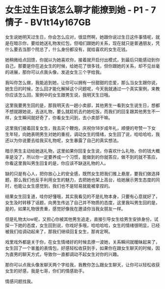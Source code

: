 # 女生过生日该怎么聊才能撩到她 - P1 - 7情子 - BV1t14y167GB

女生说她明天过生日，你会怎么应对，很显然啊，她跟你说过生日这件事情呢，就是在暗示你，要给她送礼物发红包，但咱们跟她的关系，现在就只是普通朋友，凭什么要去当那个院总了，什么身份都没有，就给喜欢的女生花钱。

她稍微给点回馈，你就以为她喜欢你，接着就开启付出模式，到最后只能感动到你自己，那要是你在追女生的时候，给她花了很多钱，但你跟她的关系，却不见丝毫的进展，那你可以点我头像，发追女生三个字给我。

我叫你怎么做，我能追到她，让你可以拥有一份甜甜的恋爱，那么当女生跟你说，她生日的时候，怎么回才能化解掉这个问题呢，今天我就通过一个真实案例，来教你应该怎么回，案例中的女生跟男生说，我明天生日哦。

这里我要男生回的是，那我明天去一趟小卖部，其他男生一看到女生说生日，想都不想就跟她说，去送礼物，要么就趁机去约她吃饭，而我们的回复跟其他男生不一样，女生瞬间就好奇了，你看女生问到，去小卖部干嘛。

这里我们接着回复女生，我去买个鞭炮，庆祝你18岁成年礼，顺便的夸赞一下女生年轻，向她表明男生对她的重视，调动女生的情绪，女生回了说，哈哈哈哈，我还以为你说要去给我买礼物呢，女生暴露了自己的真实想法。

暗示男生主动给她送礼物，这里如果你回复女生说，你喜欢什么礼物，你的钱大概率是没了，所以你一定要养成一个习惯，能做到的你就答应，做不到的就不答应，你看这里我叫男生回复的是，你应该不缺送礼物的人。

缺的只是有心人，把你放心上的安全感，既然女生把我们推上悬崖，要我们做选择题，那么我们也反手利用女生的魅力，去把她也架上高台，给她展示男生态度的同时，也能让女生感觉到，我们也不是轻易就能被拿捏的。

结果女生回复道，哇你好懂哦，其实我看见的不是礼物本身，只要有心意就好了，女生及时转移了话题，向男生传达了自己并不物质的态度，这里我叫男生回的是，是的，如果礼物很贵重，感觉好像我在邀请你当我女朋友一样。

但是礼物太low呢，又担心你被其他男生追走，直接引导女生给男生安排身份，试探一下她的态度，女生回到说，你戏好多哦，哈哈哈哈，女生的情绪很明显，已经被我们给调动起来了，那我们继续回复女生，那肯定啊。

戏里戏外都是关于你，在女生情绪好的时候去撩一波她，关系瞬间就暧昧起来了，女生回了一个害羞的表情包，好感轻松收获到手，如果你在跟女生聊天的时候，因为直男的聊天方式，导致你一直都调动不起女生对你的兴趣。

那你可以点我头像发聊天两个字给我，我教你怎么跟女生聊天，让你可以轻松收获女生的好感，我是七哥，你们的情感助手。

情感问题找我。